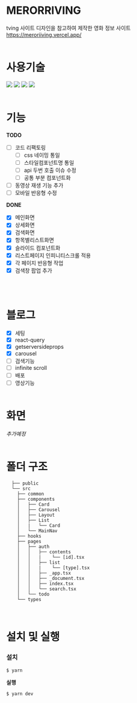 # **MERORRIVING**

tving 사이트 디자인을 참고하여 제작한 영화 정보 사이트  
https://meroriiving.vercel.app/
<br/><br/>

# **사용기술**

<img src="https://img.shields.io/badge/next.js -eee?style=flat-square&logo=next.js&logoColor=000"/> <img src="https://img.shields.io/badge/typescript -eee?style=flat-square&logo=typescript&logoColor=3178C6"/>
<img src="https://img.shields.io/badge/styled components -eee?style=flat-square&logo=styled-components&logoColor=DB7093"/>
<img src="https://img.shields.io/badge/vercel -eee?style=flat-square&logo=vercel&logoColor=000"/>
<br/><br/>

# **기능**

**TODO**

- [ ] 코드 리팩토링
  - [ ] css 네이밍 통일
  - [ ] 스타일컴포넌트명 통일
  - [ ] api 두번 호출 이슈 수정
  - [ ] 공통 부분 컴포넌트화
- [ ] 동영상 재생 기능 추가
- [ ] 모바일 반응형 수정

**DONE**

- [x] 메인화면
- [x] 상세화면
- [x] 검색화면
- [x] 항목별리스트화면
- [x] 슬라이드 컴포넌트화
- [x] 리스트페이지 인피니티스크롤 적용
- [x] 각 페이지 반응형 작업
- [x] 검색창 팝업 추가

<br/><br/>

# **블로그**

- [x] 세팅
- [x] react-query
- [x] getserversideprops
- [x] carousel
- [ ] 검색기능
- [ ] infinite scroll
- [ ] 배포
- [ ] 영상기능
      <br/><br/>

# **화면**

_추가예정_
<br/><br/>

# **폴더 구조**

```
  ├── public
  └── src
    ├── common
    ├── components
    │   ├── Card
    │   ├── Carousel
    │   ├── Layout
    │   ├── List
    │   |   └── Card
    │   └── MainNav
    ├── hooks
    ├── pages
    │   ├── auth
    │   │   ├── contents
    │   │   |    └── [id].tsx
    │   │   ├── list
    │   │   |    └── [type].tsx
    │   │   ├── _app.tsx
    │   │   ├── _document.tsx
    │   │   ├── index.tsx
    │   │   └── search.tsx
    │   └── todo
    └── types

```

<br/>

# **설치 및 실행**

### **설치**

```
$ yarn
```

**실행**

```
$ yarn dev
```
